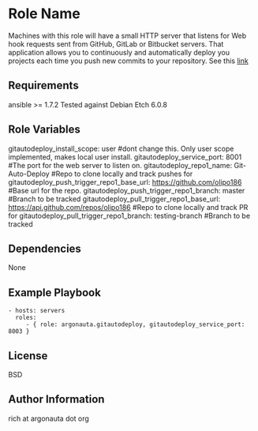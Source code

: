Role Name
=========

Machines with this role will have a small HTTP server that listens for Web hook requests sent from GitHub, GitLab or Bitbucket servers. 
That application allows you to continuously and automatically deploy you projects each time you push new commits to your repository.
See this [link](http://olipo186.github.io/Git-Auto-Deploy/)

Requirements
------------

ansible >= 1.7.2
Tested against Debian Etch 6.0.8

Role Variables
--------------

gitautodeploy_install_scope: user #dont change this. Only user scope implemented, makes local user install.
gitautodeploy_service_port: 8001 #The port for the web server to listen on.
gitautodeploy_repo1_name: Git-Auto-Deploy #Repo to clone locally and track pushes for
gitautodeploy_push_trigger_repo1_base_url: https://github.com/olipo186 #Base url for the repo.
gitautodeploy_push_trigger_repo1_branch: master #Branch to be tracked
gitautodeploy_pull_trigger_repo1_base_url: https://api.github.com/repos/olipo186 #Repo to clone locally and track PR for
gitautodeploy_pull_trigger_repo1_branch: testing-branch #Branch to be tracked

Dependencies
------------

None

Example Playbook
----------------


    - hosts: servers
      roles:
         - { role: argonauta.gitautodeploy, gitautodeploy_service_port: 8003 }

License
-------

BSD

Author Information
------------------

rich at argonauta dot org
